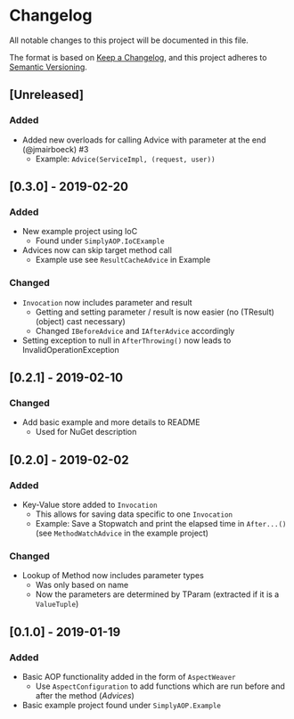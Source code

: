 # Changelog
All notable changes to this project will be documented in this file.

The format is based on [Keep a Changelog](https://keepachangelog.com/en/1.0.0/),
and this project adheres to [Semantic Versioning](https://semver.org/spec/v2.0.0.html).

## [Unreleased]

### Added

- Added new overloads for calling Advice with parameter at the end (@jmairboeck) #3
  - Example: `Advice(ServiceImpl, (request, user))`

## [0.3.0] - 2019-02-20

### Added

- New example project using IoC
  - Found under `SimplyAOP.IoCExample`
- Advices now can skip target method call
  - Example use see `ResultCacheAdvice` in Example

### Changed

- `Invocation` now includes parameter and result
  - Getting and setting parameter / result is now easier (no (TResult)(object) cast necessary)
  - Changed `IBeforeAdvice` and `IAfterAdvice` accordingly
- Setting exception to null in `AfterThrowing()` now leads to InvalidOperationException

## [0.2.1] - 2019-02-10

### Changed

- Add basic example and more details to README
  - Used for NuGet description

## [0.2.0] - 2019-02-02

### Added

- Key-Value store added to `Invocation`
  - This allows for saving data specific to one `Invocation`
  - Example: Save a Stopwatch and print the elapsed time in `After...()` (see `MethodWatchAdvice` in the example project)

### Changed

- Lookup of Method now includes parameter types
  - Was only based on name
  - Now the parameters are determined by TParam (extracted if it is a `ValueTuple`)

## [0.1.0] - 2019-01-19

### Added

- Basic AOP functionality added in the form of `AspectWeaver`
  - Use `AspectConfiguration` to add functions which are run before and after the method (*Advices*)
- Basic example project found under `SimplyAOP.Example`